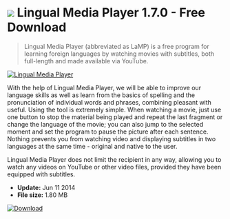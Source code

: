 # ![](https://cdn.softexe.net/static/icon/a/lingual-media-player-12727.png) Lingual Media Player 1.7.0 - Free Download

> Lingual Media Player (abbreviated as LaMP) is a free program for learning foreign languages ​​by watching movies with subtitles, both full-length and made available via YouTube.

[![Lingual Media Player](https://gallery.dpcdn.pl/imgc/Tools/51928/g_-_420x350_1.5_-_x20140611172540_0.png)](https://softexe.net/win/education-science/languages/lingual-media-player:pbgbg.html)

With the help of Lingual Media Player, we will be able to improve our language skills as well as learn from the basics of spelling and the pronunciation of individual words and phrases, combining pleasant with useful. Using the tool is extremely simple. When watching a movie, just use one button to stop the material being played and repeat the last fragment or change the language of the movie; you can also jump to the selected moment and set the program to pause the picture after each sentence. Nothing prevents you from watching video and displaying subtitles in two languages ​​at the same time - original and native to the user.
 
 Lingual Media Player does not limit the recipient in any way, allowing you to watch any videos on YouTube or other video files, provided they have been equipped with subtitles.


- **Update:** Jun 11 2014
- **File size:** 1.80 MB

[![Download](https://cdn.softexe.net/static/img/download.png)](https://softexe.net/win/education-science/languages/lingual-media-player:pbgbg.html)

